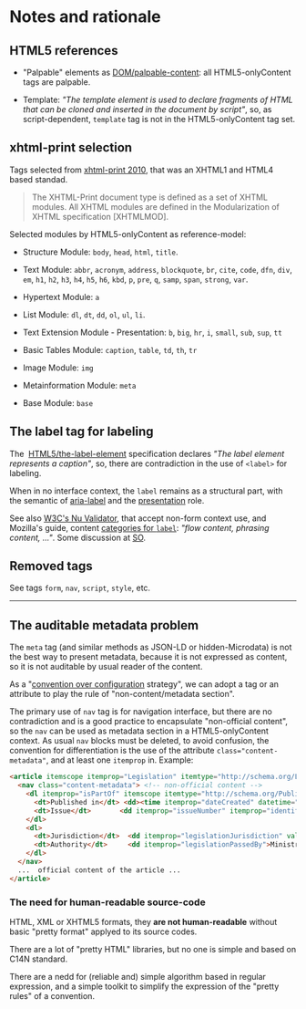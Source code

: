 # Notes and rationale

## HTML5 references

* "Palpable" elements as [DOM/palpable-content](https://www.w3.org/TR/html5/dom.html#palpable-content-0): all HTML5-onlyContent tags are palpable.

* Template: *"The template element is used to declare fragments of HTML that can be cloned and inserted in the document by script"*, so, as script-dependent, `template` tag is not in the HTML5-onlyContent tag set.

## xhtml-print selection

Tags selected from [xhtml-print 2010](https://www.w3.org/TR/xhtml-print/), that was an XHTML1 and HTML4 based standad.

> The XHTML-Print document type is defined as a set of XHTML modules. All XHTML modules are defined in the Modularization of XHTML specification [XHTMLMOD].

Selected modules by HTML5-onlyContent as reference-model:

* Structure Module: `body`, `head`, `html`, `title`.

* Text Module: `abbr`, `acronym`, `address`, `blockquote`, `br`, `cite`, `code`, `dfn`, `div`, `em`, `h1`, `h2`, `h3`, `h4`, `h5`, `h6`, `kbd`, `p`, `pre`, `q`, `samp`, `span`, `strong`, `var`.

* Hypertext Module:  `a`

* List Module: `dl`, `dt`, `dd`, `ol`, `ul`, `li`.

* Text Extension Module - Presentation: `b`, `big`, `hr`, `i`, `small`, `sub`, `sup`, `tt`

* Basic Tables Module: `caption`, `table`, `td`, `th`, `tr`

* Image Module: `img`

* Metainformation Module: `meta`

* Base Module: `base`


## The label tag for labeling

The  [HTML5/the-label-element](https://www.w3.org/TR/html5/forms.html#the-label-element)  specification declares *"The label element represents a caption"*, so, there are contradiction in the use of `<label>` for labeling. 

When in no interface context, the `label` remains as a structural part, with the semantic of [aria-label](https://www.w3.org/TR/wai-aria/#aria-label) and the [presentation](https://www.w3.org/TR/wai-aria/#presentation) role. 
  
See also [W3C's Nu Validator](https://validator.w3.org/nu/), that accept non-form context use, and Mozilla's guide, content [categories for `label`](https://developer.mozilla.org/en-US/docs/Web/HTML/Element/label): *"flow content, phrasing content, ..."*. Some discussion at [SO](https://StackOverflow.com/a/32408312/287948).

## Removed tags

See tags `form`, `nav`, `script`, `style`, etc.

------

## The auditable metadata problem  
The `meta` tag (and similar methods as JSON-LD or hidden-Microdata) is not the best way to present metadata, because it is not expressed as content, so it is not auditable by usual reader of the content. 

As a "[convention over configuration](https://en.wikipedia.org/wiki/Convention_over_configuration) strategy", we can adopt a tag or an attribute to play the rule of "non-content/metadata section".

The primary use of `nav`  tag is for navigation interface,  but there are no contradiction and is a good practice to encapsulate "non-official content", so the `nav`  can be used as metadata section in a HTML5-onlyContent context. As usual `nav` blocks must be deleted, to avoid confusion, the convention for differentiation is the use of the attribute `class="content-metadata"`, and at least one `itemprop` in.  Example:

```html
<article itemscope itemprop="Legislation" itemtype="http://schema.org/Legislation">
  <nav class="content-metadata"> <!-- non-official content -->
    <dl itemprop="isPartOf" itemscope itemtype="http://schema.org/PublicationIssue">
      <dt>Published in</dt> <dd><time itemprop="dateCreated" datetime="2017-11-30">30/11/2017</time></dd>
      <dt>Issue</dt>       <dd itemprop="issueNumber" itemprop="identifier">229</dd>
    </dl>
    <dl>
      <dt>Jurisdiction</dt>  <dd itemprop="legislationJurisdiction" value="br">Federal</dd>
      <dt>Authority</dt>     <dd itemprop="legislationPassedBy">Ministry of Foreign Affairs</dd>
    </dl>
  </nav>
  ...  official content of the article ...
</article>
```

### The need for human-readable source-code

HTML, XML or XHTML5 formats, they **are not human-readable** without basic "pretty format" applyed to its source codes. 

There are a lot of "pretty HTML" libraries, but no one is simple and based on C14N standard. 

There are a nedd for (reliable and) simple algorithm based in regular expression, 
and a simple toolkit to simplify the expression of the "pretty rules"
of a convention.
 

